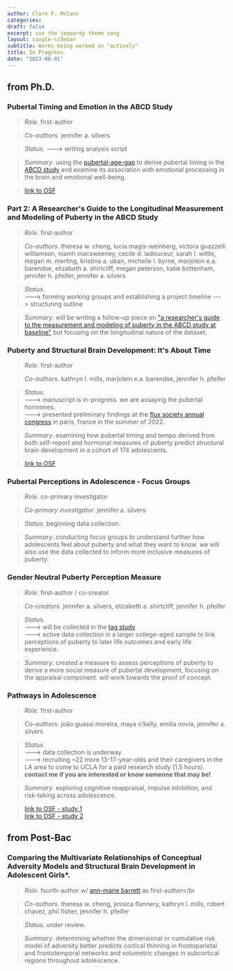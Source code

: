 ```yaml
---
author: Clare F. McCann
categories:
draft: false
excerpt: cue the jeopardy theme song
layout: single-sidebar
subtitle: Works being worked on "actively"
title: In Progress
date: "2023-08-01"
---
```


## from Ph.D.

### Pubertal Timing and Emotion in the ABCD Study
> *Role*. first-author

> *Co-authors*. jennifer a. silvers 

> *Status*. 
---> writing analysis script 

> *Summary*. using the [pubertal-age-gap](https://www.medrxiv.org/content/10.1101/2022.05.13.22275069v1) to derive pubertal timing in the [ABCD study](https://abcdstudy.org/) and examine its association with emotional processing in the brain and emotional well-being.

> [link to OSF](https://osf.io/3hmju/)

### Part 2: A Researcher's Guide to the Longitudinal Measurement and Modeling of Puberty in the ABCD Study
> *Role*. first-author

> *Co-authors*. theresa w. cheng, lucía magis-weinberg, victora guazzelli williamson, niamh macsweeney, cecile d. ladouceur, sarah l. wittle, megan m. merting, kristina a. uban, michelle l. byrne, marjolein e.a. barendse, elizabeth a. shirtcliff, megan peterson, katie bottenham, jennifer h. pfeifer, jennifer a. silvers  

> *Status*. </br>
---> forming working groups and establishing a project timeline 
---> structuring outline 

> *Summary*. will be writing a follow-up piece on ["a researcher's guide to the measurement and modeling of puberty in the ABCD study at baseline"](https://pubmed.ncbi.nlm.nih.gov/34025573/) but focusing on the longitudinal nature of the dataset.

### Puberty and Structural Brain Development: It's About Time</br>
> *Role*. first-author</br>

> *Co-authors*. kathryn l. mills, marjolein e.a. barendse, jennifer h. pfeifer

> *Status*. </br>
---> manuscript is in-progress. we are assaying the pubertal hormones.</br>
---> presented preliminary findings at the [flux society annual congress](https://fluxsociety.org/2022-paris/) in paris, france in the summer of 2022.

> *Summary*. examining how pubertal timing and tempo derived from both self-report and hormonal measures of puberty predict structural brain development in a cohort of 174 adolescents.

> [link to OSF](https://osf.io/3qnt7/)

### Pubertal Perceptions in Adolescence - Focus Groups</br>
> *Role*. co-primary investigator</br>

> *Co-primary investigator*. jennifer a. silvers

> *Status*. beginning data collection.

> *Summary*. conducting focus groups to understand further how adolescents feel about puberty and what they want to know. we will also use the data collected to inform more inclusive measures of puberty.

### Gender Neutral Puberty Perception Measure</br>
> *Role*. first-author / co-creator

> *Co-creators*. jennifer a. silvers, elizabeth a. shirtcliff, jennifer h. pfeifer

> *Status*.</br>
---> will be collected in the [tag study](https://uodsnlab.com/our-research/project-one-ry55p) </br>
---> active data collection in a larger college-aged sample to link perceptions of puberty to later life outcomes and early life experience.

> *Summary*. created a measure to assess perceptions of puberty to derive a more social measure of pubertal development, focusing on the appraisal component. will work towards the proof of concept.

### Pathways in Adolescence</br>
> *Role*. first-author</br>

> *Co-authors*. joão guassi moreira, maya o'kelly, emilia novia, jennifer a. silvers

> *Status*.</br>
---> data collection is underway.</br>
---> recruiting ~22 more 13-17-year-olds and their caregivers in the LA area to come to UCLA for a paid research study (1.5 hours). **contact me if you are interested or know someone that may be!**

> *Summary*. exploring cognitive reappraisal, impulse inhibition, and risk-taking across adolescence.

> [link to OSF - study 1](https://osf.io/3ju8p/) </br>
> [link to OSF - study 2](https://osf.io/3u26x/)

## from Post-Bac

### Comparing the Multivariate Relationships of Conceptual Adversity Models and Structural Brain Development in Adolescent Girls*.</br>
> *Role*. fourth-author w/ [ann-marie barrett](https://uodsnlab.com/team/annmariebarrett) as first-author</br

> *Co-authors*. theresa w. cheng, jessica flannery, kathryn l. mills, robert chavez, phil fisher, jennifer h. pfeifer

> *Status*. under review.

> *Summary*. determining whether the dimensional or cumulative risk model of adversity better predicts cortical thinning in frontoparietal and frontotemporal networks and volumetric changes in subcortical regions throughout adolescence.
